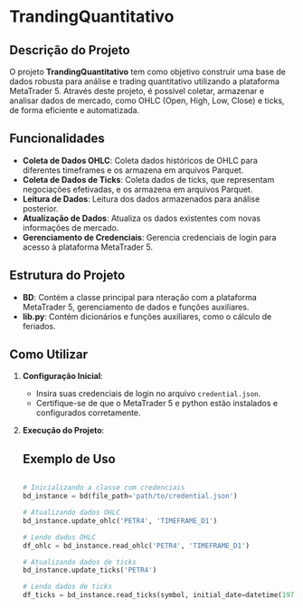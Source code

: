 # TrandingQuantitativo

## Descrição do Projeto

O projeto **TrandingQuantitativo** tem como objetivo construir uma base de dados robusta para análise e trading quantitativo utilizando a plataforma MetaTrader 5. Através deste projeto, é possível coletar, armazenar e analisar dados de mercado, como OHLC (Open, High, Low, Close) e ticks, de forma eficiente e automatizada.

## Funcionalidades

- **Coleta de Dados OHLC**: Coleta dados históricos de OHLC para diferentes timeframes e os armazena em arquivos Parquet.
- **Coleta de Dados de Ticks**: Coleta dados de ticks, que representam negociações efetivadas, e os armazena em arquivos Parquet.
- **Leitura de Dados**: Leitura dos dados armazenados para análise posterior.
- **Atualização de Dados**: Atualiza os dados existentes com novas informações de mercado.
- **Gerenciamento de Credenciais**: Gerencia credenciais de login para acesso à plataforma MetaTrader 5.

## Estrutura do Projeto

- **BD**: Contém a classe principal para nteração com a plataforma MetaTrader 5, gerenciamento de dados e funções auxiliares.
- **lib.py**: Contém dicionários e funções auxiliares, como o cálculo de feriados.

## Como Utilizar

1. **Configuração Inicial**:
   - Insira suas credenciais de login no arquivo `credential.json`.
   - Certifique-se de que o MetaTrader 5 e python estão instalados e configurados corretamente.

2. **Execução do Projeto**:

    ## Exemplo de Uso

    ```python

    # Inicializando a classe com credenciais
    bd_instance = bd(file_path='path/to/credential.json')

    # Atualizando dados OHLC
    bd_instance.update_ohlc('PETR4', 'TIMEFRAME_D1')

    # Lendo dados OHLC
    df_ohlc = bd_instance.read_ohlc('PETR4', 'TIMEFRAME_D1')

    # Atualizando dados de ticks
    bd_instance.update_ticks('PETR4')

    # Lendo dados de ticks
    df_ticks = bd_instance.read_ticks(symbol, initial_date=datetime(1970, 1, 1), final_date=datetime.now()) //substitua `initial_date=datetime(aaaa, m, d)` e `final_date(aaaa, m, d)` pela data desejada.